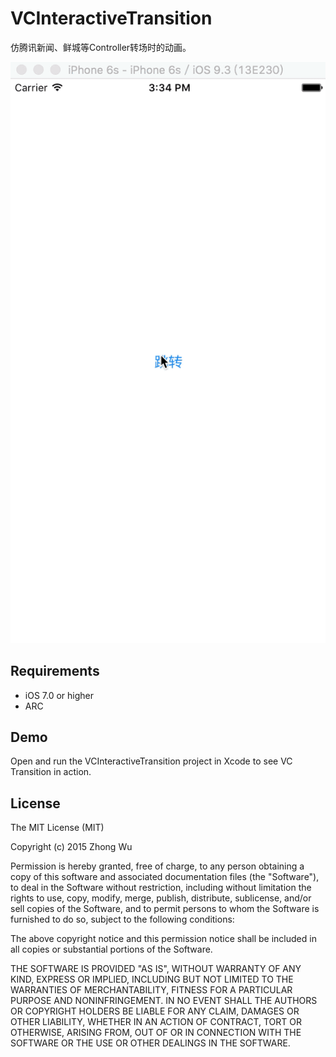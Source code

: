 # VCInteractiveTransition
仿腾讯新闻、鲜城等Controller转场时的动画。


![](https://raw.githubusercontent.com/zhongwuzw/VCInteractiveTransition/master/VCTransitionAnimation.gif)

## Requirements
* iOS 7.0 or higher
* ARC

## Demo

Open and run the VCInteractiveTransition project in Xcode to see VC Transition in action.


## License

The MIT License (MIT)

Copyright (c) 2015 Zhong Wu

Permission is hereby granted, free of charge, to any person obtaining a copy
of this software and associated documentation files (the "Software"), to deal
in the Software without restriction, including without limitation the rights
to use, copy, modify, merge, publish, distribute, sublicense, and/or sell
copies of the Software, and to permit persons to whom the Software is
furnished to do so, subject to the following conditions:

The above copyright notice and this permission notice shall be included in all
copies or substantial portions of the Software.

THE SOFTWARE IS PROVIDED "AS IS", WITHOUT WARRANTY OF ANY KIND, EXPRESS OR
IMPLIED, INCLUDING BUT NOT LIMITED TO THE WARRANTIES OF MERCHANTABILITY,
FITNESS FOR A PARTICULAR PURPOSE AND NONINFRINGEMENT. IN NO EVENT SHALL THE
AUTHORS OR COPYRIGHT HOLDERS BE LIABLE FOR ANY CLAIM, DAMAGES OR OTHER
LIABILITY, WHETHER IN AN ACTION OF CONTRACT, TORT OR OTHERWISE, ARISING FROM,
OUT OF OR IN CONNECTION WITH THE SOFTWARE OR THE USE OR OTHER DEALINGS IN THE
SOFTWARE.
